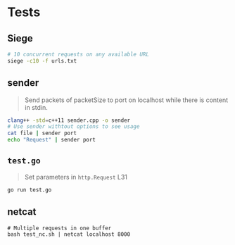 # Tests

## Siege

```bash
# 10 concurrent requests on any available URL
siege -c10 -f urls.txt
```

## sender

> Send packets of packetSize to port on localhost while there is content in stdin.

```bash
clang++ -std=c++11 sender.cpp -o sender
# Use sender withtout options to see usage
cat file | sender port
echo "Request" | sender port
```

## ``test.go``

> Set parameters in ``http.Request`` L31

```bash
go run test.go
```

## netcat

```
# Multiple requests in one buffer
bash test_nc.sh | netcat localhost 8000
```
